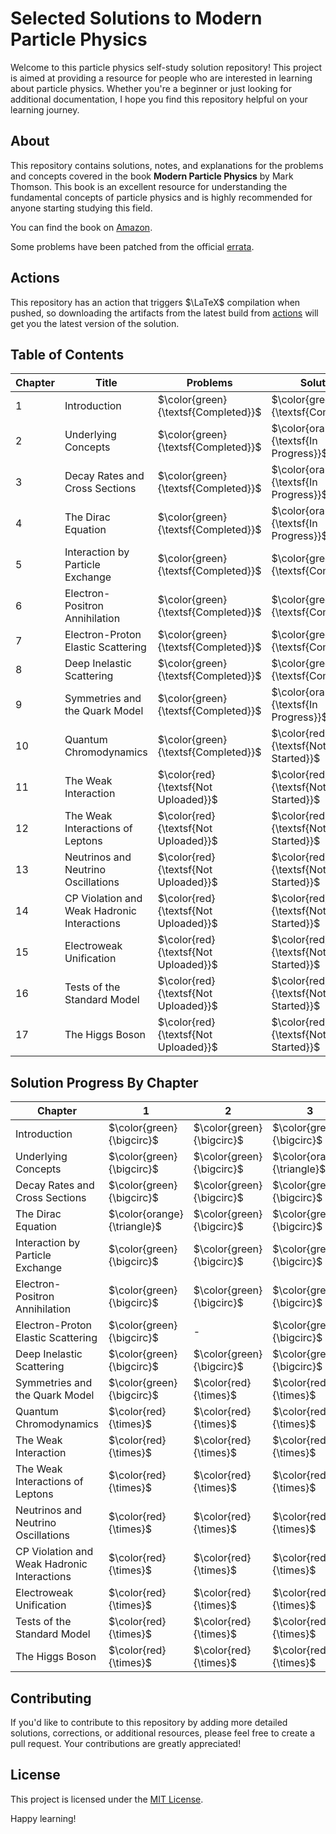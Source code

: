 # Selected Solutions to Modern Particle Physics 

Welcome to this particle physics self-study solution repository! 
This project is aimed at providing a resource for people who are interested in learning about particle physics. 
Whether you're a beginner or just looking for additional documentation, I hope you find this repository helpful on your learning journey.


## About

This repository contains solutions, notes, and explanations for the problems and concepts covered in the book **Modern Particle Physics** by Mark Thomson. 
This book is an excellent resource for understanding the fundamental concepts of particle physics and is highly recommended for anyone starting studying this field.

You can find the book on [Amazon](https://a.co/d/bVARRXf).

Some problems have been patched from the official [errata](https://www.hep.phy.cam.ac.uk/~thomson/MPP/ModernParticlePhysics_Errata.pdf).

## Actions

This repository has an action that triggers $\LaTeX$ compilation when pushed, so downloading the artifacts from the latest build from [actions](https://github.com/youngwan-kim/ParticlePhysicsStudy/actions) will get you the latest version of the solution.

## Table of Contents

| Chapter | Title                                            | Problems                               | Solutions                               |
| ------- | -------------------------------------------------|----------------------------------------| ----------------------------------------|
| 1       | Introduction                                     | $\color{green}{\textsf{Completed}}$    | $\color{green}{\textsf{Completed}}$     |
| 2       | Underlying Concepts                              | $\color{green}{\textsf{Completed}}$    | $\color{orange}{\textsf{In Progress}}$  |
| 3       | Decay Rates and Cross Sections                   | $\color{green}{\textsf{Completed}}$    | $\color{orange}{\textsf{In Progress}}$  |
| 4       | The Dirac Equation                               | $\color{green}{\textsf{Completed}}$    | $\color{orange}{\textsf{In Progress}}$  |
| 5       | Interaction by Particle Exchange                 | $\color{green}{\textsf{Completed}}$    | $\color{green}{\textsf{Completed}}$     |
| 6       | Electron-Positron Annihilation                   | $\color{green}{\textsf{Completed}}$    | $\color{green}{\textsf{Completed}}$     |
| 7       | Electron-Proton Elastic Scattering               | $\color{green}{\textsf{Completed}}$    | $\color{green}{\textsf{Completed}}$     |
| 8       | Deep Inelastic Scattering                        | $\color{green}{\textsf{Completed}}$    | $\color{green}{\textsf{Completed}}$     |
| 9       | Symmetries and the Quark Model                   | $\color{green}{\textsf{Completed}}$    | $\color{orange}{\textsf{In Progress}}$  |
| 10      | Quantum Chromodynamics                           | $\color{green}{\textsf{Completed}}$    | $\color{red}{\textsf{Not Started}}$     |
| 11      | The Weak Interaction                             | $\color{red}{\textsf{Not Uploaded}}$   | $\color{red}{\textsf{Not Started}}$     |
| 12      | The Weak Interactions of Leptons                 | $\color{red}{\textsf{Not Uploaded}}$   | $\color{red}{\textsf{Not Started}}$     |
| 13      | Neutrinos and Neutrino Oscillations              | $\color{red}{\textsf{Not Uploaded}}$   | $\color{red}{\textsf{Not Started}}$     |
| 14      | CP Violation and Weak Hadronic Interactions      | $\color{red}{\textsf{Not Uploaded}}$   | $\color{red}{\textsf{Not Started}}$     |
| 15      | Electroweak Unification                          | $\color{red}{\textsf{Not Uploaded}}$   | $\color{red}{\textsf{Not Started}}$     |
| 16      | Tests of the Standard Model                      | $\color{red}{\textsf{Not Uploaded}}$   | $\color{red}{\textsf{Not Started}}$     |
| 17      | The Higgs Boson                                  | $\color{red}{\textsf{Not Uploaded}}$   | $\color{red}{\textsf{Not Started}}$     |

## Solution Progress By Chapter

|Chapter                                      |               1             |             2              | 3                           | 4                          | 5                           | 6                           | 7                           | 8                           | 9 | 10 | 11 | 12 |13  | 14 | 15  | 16 | 17  |   
|---------------------------------------------|-----------------------------|----------------------------|-----------------------------|----------------------------|-----------------------------|-----------------------------|-----------------------------|-----------------------------|---|----|----|----|----|----|-----|----|-----|  
|Introduction                                 | $\color{green}{\bigcirc}$   | $\color{green}{\bigcirc}$  | $\color{green}{\bigcirc}$   | $\color{green}{\bigcirc}$  | $\color{green}{\bigcirc}$   | $\color{orange}{\triangle}$ |  $\color{green}{\bigcirc?}$ | $\color{green}{\bigcirc?}$  | $\color{green}{\bigcirc?}$  | $\color{green}{\bigcirc}$  | $\color{green}{\bigcirc ?}$ | -  | -  | -  | -   | -  | -   |  
|Underlying Concepts                          | $\color{green}{\bigcirc}$   | $\color{green}{\bigcirc}$  | $\color{orange}{\triangle}$ | $\color{green}{\bigcirc}$  | $\color{orange}{\triangle}$ | $\color{green}{\bigcirc}$   | $\color{green}{\bigcirc}$   | $\color{red}{\times}$       | $\color{green}{\bigcirc}$ | $\color{red}{\times}$ | $\color{red}{\times}$ | $\color{green}{\bigcirc}$   | $\color{green}{\bigcirc}$   | $\color{red}{\times}$   | $\color{red}{\times}$    | $\color{red}{\times}$   | $\color{red}{\times}$    |  
|Decay Rates and Cross Sections               | $\color{green}{\bigcirc}$   | $\color{green}{\bigcirc}$  | $\color{green}{\bigcirc}$   | $\color{green}{\bigcirc?}$ | $\color{green}{\bigcirc}$   | $\color{green}{\bigcirc?}$  | $\color{orange}{\triangle}$ | $\color{red}{\times}$       | $\color{red}{\times}$ | $\color{red}{\times}$ |  - | -  | -  | -  | -   | -  |  -  |  
|The Dirac Equation                           | $\color{orange}{\triangle}$ | $\color{green}{\bigcirc}$  | $\color{green}{\bigcirc}$   | $\color{red}{\times}$      | $\color{red}{\times}$       | $\color{green}{\bigcirc}$   | $\color{green}{\bigcirc}$   | $\color{green}{\bigcirc}$   | $\color{green}{\bigcirc}$ | $\color{green}{\bigcirc}$ | $\color{orange}{\triangle}$ | $\color{green}{\bigcirc}$ | $\color{green}{\bigcirc}$ | $\color{green}{\bigcirc}$ | $\color{green}{\bigcirc}$ | -  |  -  |  
|Interaction by Particle Exchange             | $\color{green}{\bigcirc}$   | $\color{green}{\bigcirc}$  | $\color{green}{\bigcirc}$   | -                          | -                           | -                           | - | - | - | -  | -  | -     | -                           | -  |  -  | -  |  -  |  
|Electron-Positron Annihilation               | $\color{green}{\bigcirc}$   | $\color{green}{\bigcirc}$  | $\color{green}{\bigcirc}$   | $\color{green}{\bigcirc}$  | $\color{green}{\bigcirc}$   | $\color{green}{\bigcirc}$   | $\color{green}{\bigcirc}$   | $\color{green}{\bigcirc}$   | $\color{green}{\bigcirc}$ | $\color{green}{\bigcirc}$ | $\color{green}{\bigcirc}$ | $\color{green}{\bigcirc}$  | -  | -  |  -  | -  |  -  |  
|Electron-Proton Elastic Scattering           | $\color{green}{\bigcirc}$   | -                          | $\color{green}{\bigcirc}$   | $\color{green}{\bigcirc}$  | $\color{green}{\bigcirc}$   | $\color{green}{\bigcirc}$   | $\color{green}{\bigcirc}$   | $\color{green}{\bigcirc}$   | - |  - | -  | -  | -  | -  |  -  |  - |  -  |  
|Deep Inelastic Scattering                    | $\color{green}{\bigcirc}$   | $\color{green}{\bigcirc}$  | $\color{green}{\bigcirc}$   | $\color{green}{\bigcirc}$  | $\color{green}{\bigcirc}$   | $\color{green}{\bigcirc}$   | $\color{green}{\bigcirc}$   | $\color{green}{\bigcirc}$   | - |  - | -  | -  | -  | -  |  -  |  - |  -  |  
|Symmetries and the Quark Model               | $\color{green}{\bigcirc}$   | $\color{red}{\times}$      | $\color{red}{\times}$       | $\color{red}{\times}$      | $\color{red}{\times}$       | $\color{red}{\times}$       | $\color{red}{\times}$       | $\color{red}{\times}$       | $\color{red}{\times}$  | $\color{red}{\times}$   | -                       | -  | -  | -  |  -  |  - |  -  |  
|Quantum Chromodynamics                       | $\color{red}{\times}$       | $\color{red}{\times}$      | $\color{red}{\times}$       | $\color{red}{\times}$      | $\color{red}{\times}$       | $\color{red}{\times}$       | $\color{red}{\times}$       | $\color{red}{\times}$       | $\color{red}{\times}$  |  -                      | -                       | -  | -  | -  |  -  |  - |  -  |  
|The Weak Interaction                         | $\color{red}{\times}$       | $\color{red}{\times}$      | $\color{red}{\times}$       | $\color{red}{\times}$      | $\color{red}{\times}$       | $\color{red}{\times}$       | $\color{red}{\times}$       | $\color{red}{\times}$       | $\color{red}{\times}$  | $\color{red}{\times}$    | -                       | -  | -  | -  |  -  |  - |  -  |  
|The Weak Interactions of Leptons             | $\color{red}{\times}$       | $\color{red}{\times}$      | $\color{red}{\times}$       | $\color{red}{\times}$      | $\color{red}{\times}$       | $\color{red}{\times}$       | $\color{red}{\times}$       | -                           | -  |  -                      | -                       | -  | -  | -  |  -  |  - |  -  |  
|Neutrinos and Neutrino Oscillations          | $\color{red}{\times}$       | $\color{red}{\times}$      | $\color{red}{\times}$       | $\color{red}{\times}$      | $\color{red}{\times}$       | $\color{red}{\times}$       | $\color{red}{\times}$       | $\color{red}{\times}$       | $\color{red}{\times}$  |  -                      | -                       | -  | -  | -  |  -  |  - |  -  |  
|CP Violation and Weak Hadronic Interactions  | $\color{red}{\times}$       | $\color{red}{\times}$      | $\color{red}{\times}$       | $\color{red}{\times}$      | $\color{red}{\times}$       | $\color{red}{\times}$       | $\color{red}{\times}$       | $\color{red}{\times}$       | $\color{red}{\times}$  | $\color{red}{\times}$   | $\color{red}{\times}$   | $\color{red}{\times}$   | $\color{red}{\times}$   | $\color{red}{\times}$   |  -  |  - | - |  
|Electroweak Unification                      | $\color{red}{\times}$       | $\color{red}{\times}$      | $\color{red}{\times}$       | $\color{red}{\times}$      | $\color{red}{\times}$       | -                           | -                           | -                           | - | -  | - | -  | - | -   | -   |  - |  - |  
|Tests of the Standard Model                  | $\color{red}{\times}$       | $\color{red}{\times}$      | $\color{red}{\times}$       | $\color{red}{\times}$      | $\color{red}{\times}$       | $\color{red}{\times}$       | $\color{red}{\times}$       | $\color{red}{\times}$       | $\color{red}{\times}$  | $\color{red}{\times}$   | $\color{red}{\times}$   | -  | - | -   | -   |  - |  - |  
|The Higgs Boson                              | $\color{red}{\times}$       | $\color{red}{\times}$      | $\color{red}{\times}$       | $\color{red}{\times}$      | $\color{red}{\times}$       | $\color{red}{\times}$       | $\color{red}{\times}$       | $\color{red}{\times}$       | $\color{red}{\times}$  | $\color{red}{\times}$   | $\color{red}{\times}$   | $\color{red}{\times}$   | $\color{red}{\times}$   | -   | -   |  - |  - |  


## Contributing

If you'd like to contribute to this repository by adding more detailed solutions, corrections, or additional resources, please feel free to create a pull request. Your contributions are greatly appreciated!

## License

This project is licensed under the [MIT License](LICENSE).

Happy learning!